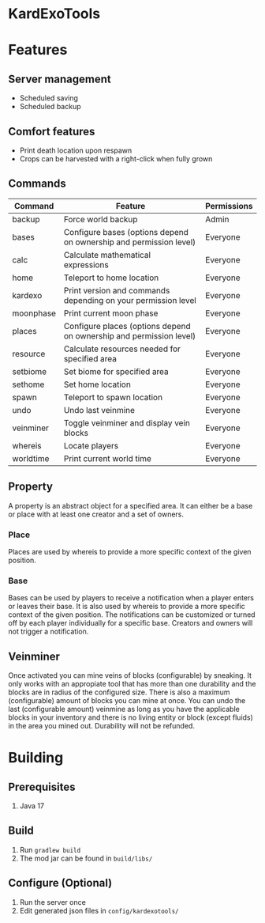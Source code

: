 # KardExoTools #

# Features #

## Server management ##

* Scheduled saving
* Scheduled backup

## Comfort features ##

* Print death location upon respawn
* Crops can be harvested with a right-click when fully grown

## Commands ##

Command     | Feature                                                             | Permissions
----------- | ------------------------------------------------------------------- | -----------
backup      | Force world backup                                                  | Admin
bases       | Configure bases (options depend on ownership and permission level)  | Everyone
calc        | Calculate mathematical expressions                                  | Everyone
home        | Teleport to home location                                           | Everyone
kardexo     | Print version and commands depending on your permission level       | Everyone
moonphase   | Print current moon phase                                            | Everyone
places      | Configure places (options depend on ownership and permission level) | Everyone
resource    | Calculate resources needed for specified area                       | Everyone
setbiome    | Set biome for specified area                                        | Everyone
sethome     | Set home location                                                   | Everyone
spawn       | Teleport to spawn location                                          | Everyone
undo        | Undo last veinmine                                                  | Everyone
veinminer   | Toggle veinminer and display vein blocks                            | Everyone
whereis     | Locate players                                                      | Everyone
worldtime   | Print current world time                                            | Everyone

## Property ##

A property is an abstract object for a specified area. It can either be a base or place with at least one creator and a set of owners.

### Place ###

Places are used by whereis to provide a more specific context of the given position. 

### Base ###

Bases can be used by players to receive a notification when a player enters or leaves their base. It is also used by whereis to provide a more specific context of the given position. The notifications can be customized or turned off by each player individually for a specific base. Creators and owners will not trigger a notification.

## Veinminer ##

Once activated you can mine veins of blocks (configurable) by sneaking. It only works with an appropiate tool that has more than one durability and the blocks are in radius of the configured size. There is also a maximum (configurable) amount of blocks you can mine at once. You can undo the last (configurable amount) veinmine as long as you have the applicable blocks in your inventory and there is no living entity or block (except fluids) in the area you mined out. Durability will not be refunded.

# Building #

## Prerequisites ##

1. Java 17

## Build ##

1. Run `gradlew build`
2. The mod jar can be found in `build/libs/`

## Configure (Optional) ##

1. Run the server once
2. Edit generated json files in `config/kardexotools/`
